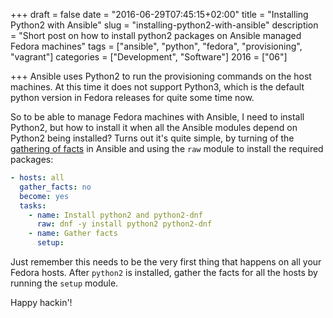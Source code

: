 +++
draft = false
date = "2016-06-29T07:45:15+02:00"
title = "Installing Python2 with Ansible"
slug = "installing-python2-with-ansible"
description = "Short post on how to install python2 packages on Ansible managed Fedora machines"
tags = ["ansible", "python", "fedora", "provisioning", "vagrant"]
categories = ["Development", "Software"]
2016 = ["06"]

+++
Ansible uses Python2 to run the provisioning commands on the host machines. At this time it does not support Python3, which is the default python version in Fedora releases for quite some time now.

So to be able to manage Fedora machines with Ansible, I need to install Python2, but how to install it when all the Ansible modules depend on Python2 being installed? Turns out it's quite simple, by turning of the [gathering of facts](http://docs.ansible.com/ansible/playbooks_variables.html#turning-off-facts) in Ansible and using the `raw` module to install the required packages:

``` yaml
- hosts: all
  gather_facts: no
  become: yes
  tasks:
    - name: Install python2 and python2-dnf
      raw: dnf -y install python2 python2-dnf
    - name: Gather facts
      setup:
```

Just remember this needs to be the very first thing that happens on all your Fedora hosts. After `python2` is installed, gather the facts for all the hosts by running the `setup` module.

Happy hackin'!
